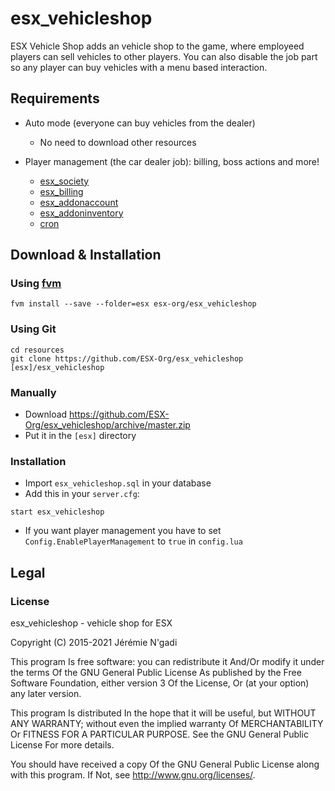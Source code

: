 # esx_vehicleshop

ESX Vehicle Shop adds an vehicle shop to the game, where employeed players can sell vehicles to other players. You can also disable the job part so any player can buy vehicles with a menu based interaction.

## Requirements

* Auto mode (everyone can buy vehicles from the dealer)
  * No need to download other resources

* Player management (the car dealer job): billing, boss actions and more!
  * [esx_society](https://github.com/ESX-Org/esx_society)
  * [esx_billing](https://github.com/ESX-Org/esx_billing)
  * [esx_addonaccount](https://github.com/ESX-Org/esx_addonaccount)
  * [esx_addoninventory](https://github.com/ESX-Org/esx_addoninventory)
  * [cron](https://github.com/ESX-Org/cron)

## Download & Installation

### Using [fvm](https://github.com/qlaffont/fvm-installer)

```
fvm install --save --folder=esx esx-org/esx_vehicleshop
```

### Using Git

```
cd resources
git clone https://github.com/ESX-Org/esx_vehicleshop [esx]/esx_vehicleshop
```

### Manually

- Download https://github.com/ESX-Org/esx_vehicleshop/archive/master.zip
- Put it in the `[esx]` directory

### Installation

- Import `esx_vehicleshop.sql` in your database
- Add this in your `server.cfg`:

```
start esx_vehicleshop
```
- If you want player management you have to set `Config.EnablePlayerManagement` to `true` in `config.lua`

## Legal

### License

esx_vehicleshop - vehicle shop for ESX

Copyright (C) 2015-2021  Jérémie N'gadi

This program Is free software: you can redistribute it And/Or modify it under the terms Of the GNU General Public License As published by the Free Software Foundation, either version 3 Of the License, Or (at your option) any later version.

This program Is distributed In the hope that it will be useful, but WITHOUT ANY WARRANTY; without even the implied warranty Of MERCHANTABILITY Or FITNESS FOR A PARTICULAR PURPOSE. See the GNU General Public License For more details.

You should have received a copy Of the GNU General Public License along with this program. If Not, see http://www.gnu.org/licenses/.

